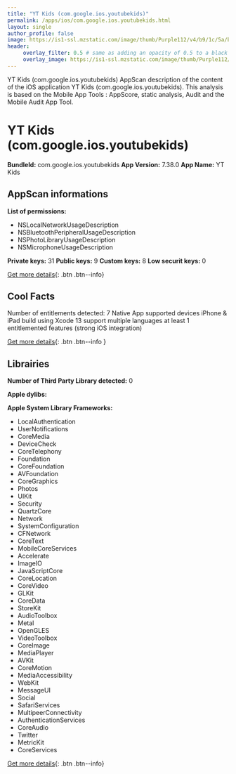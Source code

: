 ```yaml
---
title: "YT Kids (com.google.ios.youtubekids)"
permalink: /apps/ios/com.google.ios.youtubekids.html
layout: single
author_profile: false
image: https://is1-ssl.mzstatic.com/image/thumb/Purple112/v4/b9/1c/5a/b91c5a09-de23-7dea-313b-2ac6c293bb2c/YouTubeKidsAppIcon-0-0-1x_U007emarketing-0-0-0-6-0-0-sRGB-0-0-0-GLES2_U002c0-512MB-85-220-0-0.png/512x512bb.jpg
header: 
     overlay_filter: 0.5 # same as adding an opacity of 0.5 to a black background
     overlay_image: https://is1-ssl.mzstatic.com/image/thumb/Purple112/v4/b9/1c/5a/b91c5a09-de23-7dea-313b-2ac6c293bb2c/YouTubeKidsAppIcon-0-0-1x_U007emarketing-0-0-0-6-0-0-sRGB-0-0-0-GLES2_U002c0-512MB-85-220-0-0.png/512x512bb.jpg
---
```

YT Kids (com.google.ios.youtubekids) AppScan description of the content of the iOS application YT Kids (com.google.ios.youtubekids). This analysis is based on the Mobile App Tools : AppScore, static analysis, Audit and the Mobile Audit App Tool.

# YT Kids (com.google.ios.youtubekids)

**BundleId:** com.google.ios.youtubekids
**App Version:** 7.38.0
**App Name:** YT Kids


## AppScan informations 

**List of permissions:** 
- NSLocalNetworkUsageDescription
- NSBluetoothPeripheralUsageDescription
- NSPhotoLibraryUsageDescription
- NSMicrophoneUsageDescription
  
  
**Private keys:** 31
**Public keys:** 9
**Custom keys:** 8
**Low securit keys:** 0
  
[Get more details](/pricing.html){: .btn .btn--info}

## Cool Facts

Number of entitlements detected: 7
Native App
supported devices iPhone & iPad
build using Xcode 13
support multiple languages
at least 1 entitlemented features (strong iOS integration)
  
[Get more details](/pricing.html){: .btn .btn--info }

## Librairies 
**Number of Third Party Library detected:** 0


**Apple dylibs:**


**Apple System Library Frameworks:**
- LocalAuthentication
- UserNotifications
- CoreMedia
- DeviceCheck
- CoreTelephony
- Foundation
- CoreFoundation
- AVFoundation
- CoreGraphics
- Photos
- UIKit
- Security
- QuartzCore
- Network
- SystemConfiguration
- CFNetwork
- CoreText
- MobileCoreServices
- Accelerate
- ImageIO
- JavaScriptCore
- CoreLocation
- CoreVideo
- GLKit
- CoreData
- StoreKit
- AudioToolbox
- Metal
- OpenGLES
- VideoToolbox
- CoreImage
- MediaPlayer
- AVKit
- CoreMotion
- MediaAccessibility
- WebKit
- MessageUI
- Social
- SafariServices
- MultipeerConnectivity
- AuthenticationServices
- CoreAudio
- Twitter
- MetricKit
- CoreServices


  
[Get more details](/pricing.html){: .btn .btn--info}

